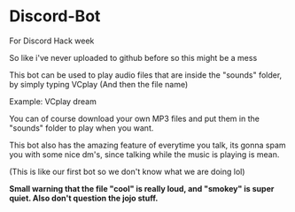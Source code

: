 # Discord-Bot
For Discord Hack week


So like i've never uploaded to github before so this might be a mess


This bot can be used to play audio files that are inside the "sounds" folder, by simply typing VCplay (And then the file name)

Example: VCplay dream

You can of course download your own MP3 files and put them in the "sounds" folder to play when you want.


This bot also has the amazing feature of everytime you talk, its gonna spam you with some nice dm's, since talking while the music is playing is mean.


(This is like our first bot so we don't know what we are doing lol)


**Small warning that the file "cool" is really loud, and "smokey" is super quiet. Also don't question the jojo stuff.**  
